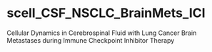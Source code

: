 # scell_CSF_NSCLC_BrainMets_ICI
Cellular Dynamics in Cerebrospinal Fluid with Lung Cancer Brain Metastases during Immune Checkpoint Inhibitor Therapy

